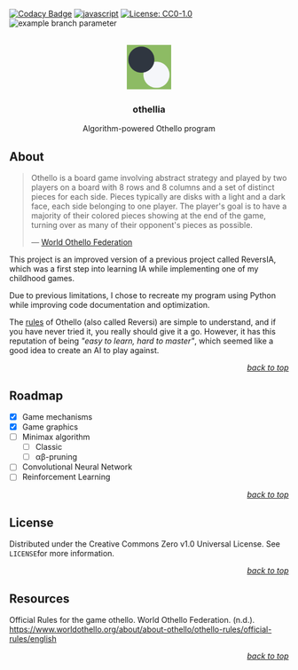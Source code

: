 <div id="top"></div>

<!-- PROJECT SHIELDS -->

[![Codacy Badge](https://api.codacy.com/project/badge/Grade/a433d22c54704477918969c2722d55de)](https://app.codacy.com/gh/Luunynliny/othellia?utm_source=github.com&utm_medium=referral&utm_content=Luunynliny/othellia&utm_campaign=Badge_Grade)
[![javascript](https://badges.aleen42.com/src/python.svg)](https://www.python.org/)
[![License: CC0-1.0](https://img.shields.io/badge/License-CC0_1.0-lightgrey.svg)](http://creativecommons.org/publicdomain/zero/1.0/)
![example branch parameter](https://github.com/Luunynliny/othellia/actions/workflows/python-pytest.yaml/badge.svg)

<!-- PROJECT LOGO -->

<br />

<div align="center">
    <a href="https://github.com/Luunynliny/othellia">
        <img src="imgs/othellia_logo.png" alt="Logo" height="80">
    </a>
    <h3 align="center">othellia</h3>
    <p align="center">
        Algorithm-powered Othello program
    </p>
</div>

<!-- ABOUT THE PROJECT -->

## About

> Othello is a board game involving abstract strategy and played by two players on a board with 8 rows and 8 columns and a set of distinct pieces for each side. Pieces typically are disks with a light and a dark face, each side belonging to one player. The player's goal is to have a majority of their colored pieces showing at the end of the game, turning over as many of their opponent's pieces as possible.
>
> &mdash; [World Othello Federation](https://www.worldothello.org/)

This project is an improved version of a previous project called ReversIA, which was a first step into learning IA while implementing one of my childhood games.

Due to previous limitations, I chose to recreate my program using Python while improving code documentation and optimization.

The [rules](https://www.worldothello.org/about/about-othello/othello-rules/official-rules/english) of Othello (also called Reversi) are simple to understand, and if you have never tried it, you really should give it a go. However, it has this reputation of being *"easy to learn, hard to master"*, which seemed like a good idea to create an AI to play against.

<p align="right"><a href="#top"><i>back to top</i></a></p>

<!-- ROADMAP -->

## Roadmap

- [x] Game mechanisms
- [x] Game graphics
- [ ] Minimax algorithm
  - [ ] Classic
  - [ ] αβ-pruning
- [ ] Convolutional Neural Network
- [ ] Reinforcement Learning

<p align="right"><a href="#top"><i>back to top</i></a></p>

## License

Distributed under the Creative Commons Zero v1.0 Universal License. See `LICENSE`for more information.

<p align="right"><a href="#top"><i>back to top</i></a></p>

<!-- RESOURCES -->

## Resources

Official Rules for the game othello. World Othello Federation. (n.d.). https://www.worldothello.org/about/about-othello/othello-rules/official-rules/english

<p align="right"><a href="#top"><i>back to top</i></a></p>